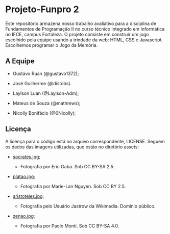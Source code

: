 # Projeto-Funpro 2

Este repositório armazena nosso trabalho avaliativo para a disciplina de
Fundamentos de Programação II no curso técnico integrado em Informática no
IFCE, campus Fortaleza. O projeto consiste em construir um jogo escolhido pela
equipe usando a trindade da web: HTML, CSS e Javascript. Escolhemos programar o Jogo da Memória.

## A Equipe

- Gustavo Ruan (@gustavo1372);

- José Guilherme (@distobs).

- Laylson Luan (@Laylson-Adm);

- Mateus de Souza (@mathrews);

- Nicolly Bonifácio (@0Nicolly);

## Licença

A licença para o código está no arquivo correspondente, LICENSE. Seguem os
dados das imagens utilizadas, que estão no diretório assets:

- [socrates.jpg](https://commons.wikimedia.org/wiki/File:Socrates_Louvre.jpg);
    - Fotografia por Eric Gaba. Sob CC BY-SA 2.5.

- [platao.jpg](https://commons.wikimedia.org/wiki/File:Plato_Silanion_Musei_Capitolini_MC1377.jpg);
    - Fotografia por Marie-Lan Nguyen. Sob CC BY 2.5.

- [aristoteles.jpg](https://commons.wikimedia.org/wiki/File:Aristotle_Altemps_Inv8575.jpg);
    - Fotografia pelo Usuário Jastrow da Wikimedia. Domínio público.

- [zenao.jpg](https://commons.wikimedia.org/wiki/File:Paolo_Monti_-_Servizio_fotografico_(Napoli,_1969)_-_BEIC_6353768.jpg);
    - Fotografia por Paolo Monti. Sob CC BY-SA 4.0.

